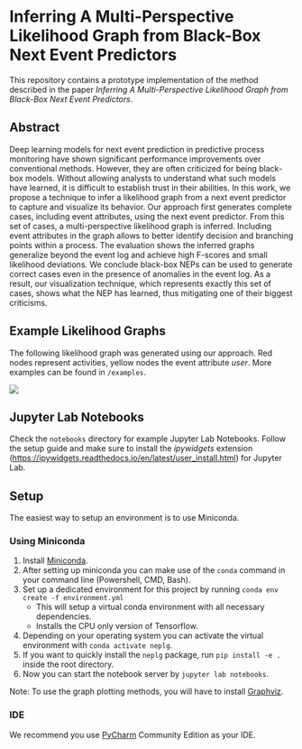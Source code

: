 # Inferring A Multi-Perspective Likelihood Graph from Black-Box Next Event Predictors
This repository contains a prototype implementation of the method described in the paper *Inferring A Multi-Perspective Likelihood Graph from Black-Box Next Event Predictors*.

## Abstract
Deep learning models for next event prediction in predictive process monitoring have shown significant performance improvements over conventional methods. However, they are often criticized for being black-box models. Without allowing analysts to understand what such models have learned, it is difficult to establish trust in their abilities. In this work, we propose a technique to infer a likelihood graph from a next event predictor to capture and visualize its behavior. Our approach first generates complete cases, including event attributes, using the next event predictor. From this set of cases, a multi-perspective likelihood graph is inferred. Including event attributes in the graph allows to better identify decision and branching points within a process. The evaluation shows the inferred graphs generalize beyond the event log and achieve high F-scores and small likelihood deviations. We conclude black-box NEPs can be used to generate correct cases even in the presence of anomalies in the event log. As a result, our visualization technique, which represents exactly this set of cases, shows what the NEP has learned, thus mitigating one of their biggest criticisms.

## Example Likelihood Graphs
The following likelihood graph was generated using our approach. 
Red nodes represent activities, yellow nodes the event attribute *user*. More examples can be found in `/examples`.

![](examples/small.jpg)

## Jupyter Lab Notebooks
Check the `notebooks` directory for example Jupyter Lab Notebooks. 
Follow the setup guide and make sure to install the *ipywidgets* extension (https://ipywidgets.readthedocs.io/en/latest/user_install.html) for Jupyter Lab.

## Setup
The easiest way to setup an environment is to use Miniconda.

### Using Miniconda
1. Install [Miniconda](https://conda.io/miniconda.html).
2. After setting up miniconda you can make use of the `conda` command in your command line (Powershell, CMD, Bash).
3. Set up a dedicated environment for this project by running `conda env create -f environment.yml`
    * This will setup a virtual conda environment with all necessary dependencies.
    * Installs the CPU only version of Tensorflow. 
4. Depending on your operating system you can activate the virtual environment with `conda activate neplg`.
6. If you want to quickly install the `neplg` package, run `pip install -e .` inside the root directory.
7. Now you can start the notebook server by `jupyter lab notebooks`.

Note: To use the graph plotting methods, you will have to install [Graphviz](https://graphviz.org/).

### IDE
We recommend you use [PyCharm](https://www.jetbrains.com/pycharm) Community Edition as your IDE.
